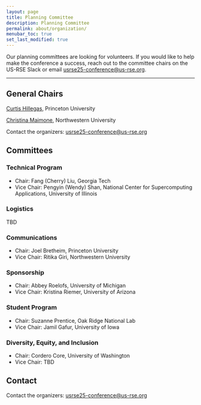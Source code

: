 ```yaml
---
layout: page
title: Planning Committee
description: Planning Committee
permalink: about/organization/
menubar_toc: true
set_last_modified: true
---
```


Our planning committees are looking for volunteers.  If you would like to help make the conference a success, reach out to the committee chairs on the US-RSE Slack or email [usrse25-conference@us-rse.org](mailto:usrse25-conference@us-rse.org).

<hr>

## General Chairs

[Curtis Hillegas](https://researchcomputing.princeton.edu/about/people-directory/curtis-hillegas), Princeton University

[Christina Maimone](https://www.it.northwestern.edu/departments/it-services-support/research/staff/maimone.html), Northwestern University

Contact the organizers: [usrse25-conference@us-rse.org](mailto:usrse25-conference@us-rse.org)


## Committees

### Technical Program

* Chair: Fang (Cherry) Liu, Georgia Tech
* Vice Chair: Pengyin (Wendy) Shan, National Center for Supercomputing Applications, University of Illinois

### Logistics

TBD

### Communications

* Chair: Joel Bretheim, Princeton University
* Vice Chair: Ritika Giri, Northwestern University

### Sponsorship

* Chair: Abbey Roelofs, University of Michigan
* Vice Chair: Kristina Riemer, University of Arizona

### Student Program

* Chair: Suzanne Prentice, Oak Ridge National Lab
* Vice Chair: Jamil Gafur, University of Iowa

### Diversity, Equity, and Inclusion

* Chair: Cordero Core, University of Washington
* Vice Chair: TBD



## Contact

Contact the organizers: [usrse25-conference@us-rse.org](mailto:usrse25-conference@us-rse.org)

